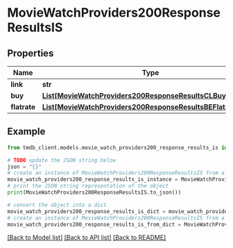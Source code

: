 # MovieWatchProviders200ResponseResultsIS


## Properties

Name | Type | Description | Notes
------------ | ------------- | ------------- | -------------
**link** | **str** |  | [optional] 
**buy** | [**List[MovieWatchProviders200ResponseResultsCLBuyInner]**](MovieWatchProviders200ResponseResultsCLBuyInner.md) |  | [optional] 
**flatrate** | [**List[MovieWatchProviders200ResponseResultsBEFlatrateInner]**](MovieWatchProviders200ResponseResultsBEFlatrateInner.md) |  | [optional] 

## Example

```python
from tmdb_client.models.movie_watch_providers200_response_results_is import MovieWatchProviders200ResponseResultsIS

# TODO update the JSON string below
json = "{}"
# create an instance of MovieWatchProviders200ResponseResultsIS from a JSON string
movie_watch_providers200_response_results_is_instance = MovieWatchProviders200ResponseResultsIS.from_json(json)
# print the JSON string representation of the object
print(MovieWatchProviders200ResponseResultsIS.to_json())

# convert the object into a dict
movie_watch_providers200_response_results_is_dict = movie_watch_providers200_response_results_is_instance.to_dict()
# create an instance of MovieWatchProviders200ResponseResultsIS from a dict
movie_watch_providers200_response_results_is_from_dict = MovieWatchProviders200ResponseResultsIS.from_dict(movie_watch_providers200_response_results_is_dict)
```
[[Back to Model list]](../README.md#documentation-for-models) [[Back to API list]](../README.md#documentation-for-api-endpoints) [[Back to README]](../README.md)


